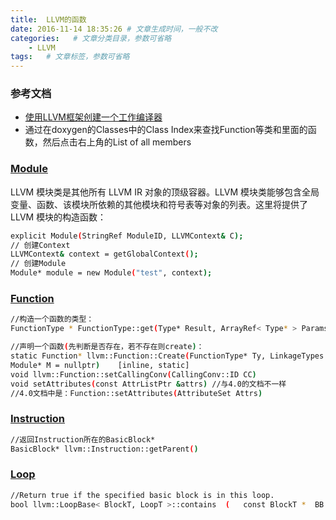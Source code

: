 ```yaml
---
title:  LLVM的函数
date: 2016-11-14 18:35:26 # 文章生成时间，一般不改
categories:   # 文章分类目录，参数可省略
    - LLVM
tags:   # 文章标签，参数可省略
---
```


### 参考文档

* [使用LLVM框架创建一个工作编译器](http://www.ibm.com/developerworks/cn/opensource/os-createcompilerllvm1/)
* 通过在doxygen的Classes中的Class Index来查找Function等类和里面的函数，然后点击右上角的List of all members

<!--more-->
### [Module](http://llvm.org/doxygen/classllvm_1_1Module-members.html)

LLVM 模块类是其他所有 LLVM IR 对象的顶级容器。LLVM 模块类能够包含全局变量、函数、该模块所依赖的其他模块和符号表等对象的列表。这里将提供了 LLVM 模块的构造函数：
```bash
explicit Module(StringRef ModuleID, LLVMContext& C);
// 创建Context
LLVMContext& context = getGlobalContext();
// 创建Module
Module* module = new Module("test", context);
```

### [Function](http://llvm.org/doxygen/classllvm_1_1Function-members.html)
```bash
//构造一个函数的类型：
FunctionType * FunctionType::get(Type* Result, ArrayRef< Type* > Params, bool isVarArg)	[static]

//声明一个函数(先判断是否存在，若不存在则create)：
static Function* llvm::Function::Create(FunctionType* Ty, LinkageTypes 	Linkage, const Twine& N = "",
Module* M = nullptr)	[inline, static]
void llvm::Function::setCallingConv(CallingConv::ID CC)
void setAttributes(const AttrListPtr &attrs) //与4.0的文档不一样
//4.0文档中是：Function::setAttributes(AttributeSet Attrs)
```

### [Instruction](http://llvm.org/doxygen/classllvm_1_1Instruction-members.html)

```bash
//返回Instruction所在的BasicBlock*
BasicBlock* llvm::Instruction::getParent()
```

### [Loop](http://llvm.org/doxygen/classllvm_1_1Loop-members.html)
```bash
//Return true if the specified basic block is in this loop.
bool llvm::LoopBase< BlockT, LoopT >::contains	(	const BlockT * 	BB	)	const
```




